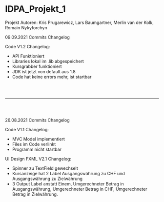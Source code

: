 # IDPA_Projekt_1
Projekt Autoren: Kris Prugarewicz, Lars Baumgartner, Merlin van der Kolk, Romain Nykyforchyn

09.09.2021 Commits Changelog

Code V1.2
Changelog:
- API Funktioniert
- Libraries lokal im .lib abgespeichert
- Kursgrabber funktioniert
- JDK ist jetzt von default aus 1.8
- Code hat keine errors mehr, ist startbar

<br></br>
******************************************************************************************************************************************
<br></br>

26.08.2021 Commits Changelog

Code V1.1
Changelog:
- MVC Model implementiert
- Files im Code verlinkt
- Programm nicht startbar

UI Design FXML V2.1
Changelog:
- Spinner zu TextField gewechselt
- Kursanzeige hat 2 Label Ausgangswährung zu CHF und Ausgangswährung zu Zielwährung
- 3 Output Label anstatt Einem, Umgerechneter Betrag in Ausgangswährung, Umgerechneter Betrag in CHF, Umgerechneter Betrag in Zielwährung.
